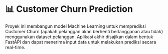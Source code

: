 # 📊 Customer Churn Prediction
Proyek ini membangun model Machine Learning untuk memprediksi Customer Churn (apakah pelanggan akan berhenti berlangganan atau tidak) menggunakan dataset pelanggan. Aplikasi akhir disajikan dalam bentuk FastAPI dan dapat menerima input data untuk melakukan prediksi secara real-time.

